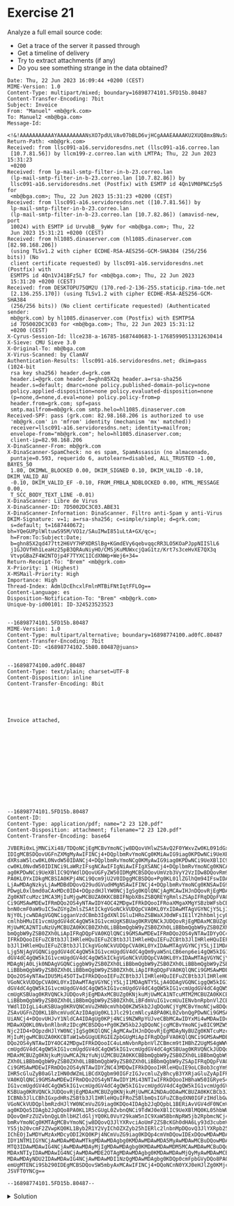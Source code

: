 # Exercise 21
  
Analyze a full email source code:

- Get a trace of the server it passed through
- Get a timeline of delivery
- Try to extract attachments (if any)
- Do you see something strange in the data obtained?

```
Date: Thu, 22 Jun 2023 16:09:44 +0200 (CEST)
MIME-Version: 1.0
Content-Type: multipart/mixed; boundary=16898774101.5FD15b.80487
Content-Transfer-Encoding: 7bit
Subject: Invoice
From: "Manuel" <mb@grk.com>
To: Manuel2 <mb@bga.com>
Message-Id:
 <!&!AAAAAAAAAAAYAAAAAAAAANsXO7pdULVAv07bBLD6vjHCgAAAEAAAAKU2XUQ8mxBNu5xIBOmMU8MBAAAAAA==@grk.com>
Return-Path: <mb@grk.com>
Received: from llsc091-a16.servidoresdns.net (llsc091-a16.correo.lan
 [10.7.81.56]) by llcm199-z.correo.lan with LMTPA; Thu, 22 Jun 2023 15:31:23
 +0200
Received: from lp-mail-smtp-filter-in-b-23.correo.lan
 (lp-mail-smtp-filter-in-b-23.correo.lan [10.7.82.86]) by
 llsc091-a16.servidoresdns.net (Postfix) with ESMTP id 4Qn1VM0PNCz5p5 for
 <mb@bga.com>; Thu, 22 Jun 2023 15:31:23 +0200 (CEST)
Received: from llsc091-a16.servidoresdns.net ([10.7.81.56]) by
 lp-mail-smtp-filter-in-b-23.correo.lan
 (lp-mail-smtp-filter-in-b-23.correo.lan [10.7.82.86]) (amavisd-new, port
 10024) with ESMTP id UrvubB__9yWv for <mb@bga.com>; Thu, 22
 Jun 2023 15:31:21 +0200 (CEST)
Received: from hl1085.dinaserver.com (hl1085.dinaserver.com [82.98.168.206])
 (using TLSv1.2 with cipher ECDHE-RSA-AES256-GCM-SHA384 (256/256 bits)) (No
 client certificate requested) by llsc091-a16.servidoresdns.net (Postfix) with
 ESMTPS id 4Qn1VJ41BFz5L7 for <mb@bga.com>; Thu, 22 Jun 2023
 15:31:20 +0200 (CEST)
Received: from DESKTOPU75QM2U (170.red-2-136-255.staticip.rima-tde.net
 [2.136.255.170]) (using TLSv1.2 with cipher ECDHE-RSA-AES256-GCM-SHA384
 (256/256 bits)) (No client certificate requested) (Authenticated sender:
 mb@grk.com) by hl1085.dinaserver.com (Postfix) with ESMTPSA
 id 7D5002DC3C03 for <mb@bga.com>; Thu, 22 Jun 2023 15:31:12
 +0200 (CEST)
X-Cyrus-Session-Id: llce238-a-16785-1687440683-1-17685990513312630414
X-Sieve: CMU Sieve 3.0
X-Original-To: mb@bga.com
X-Virus-Scanned: by ClamAV
Authentication-Results: llsc091-a16.servidoresdns.net; dkim=pass (1024-bit
 rsa key sha256) header.d=grk.com
 header.i=@grk.com header.b=ghn85X2q header.a=rsa-sha256
 header.s=default; dmarc=none policy.published-domain-policy=none
 policy.applied-disposition=none policy.evaluated-disposition=none
 (p=none,d=none,d.eval=none) policy.policy-from=p
 header.from=grk.com; spf=pass
 smtp.mailfrom=mb@grk.com smtp.helo=hl1085.dinaserver.com
Received-SPF: pass (grk.com: 82.98.168.206 is authorized to use
 'mb@grk.com' in 'mfrom' identity (mechanism 'mx' matched))
 receiver=llsc091-a16.servidoresdns.net; identity=mailfrom;
 envelope-from="mb@grk.com"; helo=hl1085.dinaserver.com;
 client-ip=82.98.168.206
X-DinaScanner-From: mb@grk.com
X-DinaScanner-SpamCheck: no es spam, SpamAssassin (no almacenado,
 puntaje=0.593, requerido 6, autolearn=disabled, ALL_TRUSTED -1.00, BAYES_50
 1.80, DKIMWL_BLOCKED 0.00, DKIM_SIGNED 0.10, DKIM_VALID -0.10, DKIM_VALID_AU
 -0.10, DKIM_VALID_EF -0.10, FROM_FMBLA_NDBLOCKED 0.00, HTML_MESSAGE 0.00,
 T_SCC_BODY_TEXT_LINE -0.01)
X-DinaScanner: Libre de Virus
X-DinaScanner-ID: 7D5002DC3C03.ABE31
X-DinaScanner-Information: DinaScanner. Filtro anti-Spam y anti-Virus
DKIM-Signature: v=1; a=rsa-sha256; c=simple/simple; d=grk.com;
 s=default; t=1687440672; bh=YQeGUPplWltuwS95M/VO1z/SAuIMwI851uLtA+GX/qc=;
 h=From:To:Subject:Date;
 b=ghn85X2qd477tt2H6VY7HPXDRSlBg+KGmdEVy6qebvqqcRR3LO5KOaPJppNIISlL6
 j1GJOVfHh1LeaHz25pB3QRAuNiyHO/CMSjKuMUWxcjQaG1tz/Krt7s3ceHvXE7QX3q
 VtvpGBaZF4W2NTOjp4F7TYXC1ICdXNWp+Wej6+34=
Return-Receipt-To: "Brem" <mb@grk.com>
X-Priority: 1 (Highest)
X-MSMail-Priority: High
Importance: High
Thread-Index: AdmlDcEhcxlFmlnMTBiFNtIqtFFLOg==
Content-Language: es
Disposition-Notification-To: "Brem" <mb@grk.com>
Unique-by-id00101: ID-324523523523


--16898774101.5FD15b.80487
MIME-Version: 1.0
Content-Type: multipart/alternative; boundary=16898774100.ad0fC.80487
Content-Transfer-Encoding: 7bit
Content-ID: <16898774102.5b80.80487@juans>


--16898774100.ad0fC.80487
Content-Type: text/plain; charset=UTF-8
Content-Disposition: inline
Content-Transfer-Encoding: 8bit

 

 

Invoice attached,

 

 

 

 

 




--16898774101.5FD15b.80487
Content-ID: 
Content-Type: application/pdf; name="2 23 120.pdf"
Content-Disposition: attachment; filename="2 23 120.pdf"
Content-Transfer-Encoding: base64

JVBERi0xLjMNCiXi48/TDQoNCjEgMCBvYmoNCjw8DQovVHlwZSAvQ2F0YWxvZw0KL091dGxpbmVz
IDIgMCBSDQovUGFnZXMgMyAwIFINCj4+DQplbmRvYmoNCg0KMiAwIG9iag0KPDwNCi9UeXBlIC9P
dXRsaW5lcw0KL0NvdW50IDANCj4+DQplbmRvYmoNCg0KMyAwIG9iag0KPDwNCi9UeXBlIC9QYWdl
cw0KL0NvdW50IDINCi9LaWRzIFsgNCAwIFIgNiAwIFIgXSANCj4+DQplbmRvYmoNCg0KNCAwIG9i
ag0KPDwNCi9UeXBlIC9QYWdlDQovUGFyZW50IDMgMCBSDQovUmVzb3VyY2VzIDw8DQovRm9udCA8
PA0KL0YxIDkgMCBSIA0KPj4NCi9Qcm9jU2V0IDggMCBSDQo+Pg0KL01lZGlhQm94IFswIDAgNjEy
LjAwMDAgNzkyLjAwMDBdDQovQ29udGVudHMgNSAwIFINCj4+DQplbmRvYmoNCg0KNSAwIG9iag0K
PDwgL0xlbmd0aCAxMDc0ID4+DQpzdHJlYW0NCjIgSg0KQlQNCjAgMCAwIHJnDQovRjEgMDAyNyBU
Zg0KNTcuMzc1MCA3MjIuMjgwMCBUZA0KKCBBIFNpbXBsZSBQREYgRmlsZSApIFRqDQpFVA0KQlQN
Ci9GMSAwMDEwIFRmDQo2OS4yNTAwIDY4OC42MDgwIFRkDQooIFRoaXMgaXMgYSBzbWFsbCBkZW1v
bnN0cmF0aW9uIC5wZGYgZmlsZSAtICkgVGoNCkVUDQpCVA0KL0YxIDAwMTAgVGYNCjY5LjI1MDAg
NjY0LjcwNDAgVGQNCigganVzdCBmb3IgdXNlIGluIHRoZSBWaXJ0dWFsIE1lY2hhbmljcyB0dXRv
cmlhbHMuIE1vcmUgdGV4dC4gQW5kIG1vcmUgKSBUag0KRVQNCkJUDQovRjEgMDAxMCBUZg0KNjku
MjUwMCA2NTIuNzUyMCBUZA0KKCB0ZXh0LiBBbmQgbW9yZSB0ZXh0LiBBbmQgbW9yZSB0ZXh0LiBB
bmQgbW9yZSB0ZXh0LiApIFRqDQpFVA0KQlQNCi9GMSAwMDEwIFRmDQo2OS4yNTAwIDYyOC44NDgw
IFRkDQooIEFuZCBtb3JlIHRleHQuIEFuZCBtb3JlIHRleHQuIEFuZCBtb3JlIHRleHQuIEFuZCBt
b3JlIHRleHQuIEFuZCBtb3JlICkgVGoNCkVUDQpCVA0KL0YxIDAwMTAgVGYNCjY5LjI1MDAgNjE2
Ljg5NjAgVGQNCiggdGV4dC4gQW5kIG1vcmUgdGV4dC4gQm9yaW5nLCB6enp6ei4gQW5kIG1vcmUg
dGV4dC4gQW5kIG1vcmUgdGV4dC4gQW5kICkgVGoNCkVUDQpCVA0KL0YxIDAwMTAgVGYNCjY5LjI1
MDAgNjA0Ljk0NDAgVGQNCiggbW9yZSB0ZXh0LiBBbmQgbW9yZSB0ZXh0LiBBbmQgbW9yZSB0ZXh0
LiBBbmQgbW9yZSB0ZXh0LiBBbmQgbW9yZSB0ZXh0LiApIFRqDQpFVA0KQlQNCi9GMSAwMDEwIFRm
DQo2OS4yNTAwIDU5Mi45OTIwIFRkDQooIEFuZCBtb3JlIHRleHQuIEFuZCBtb3JlIHRleHQuICkg
VGoNCkVUDQpCVA0KL0YxIDAwMTAgVGYNCjY5LjI1MDAgNTY5LjA4ODAgVGQNCiggQW5kIG1vcmUg
dGV4dC4gQW5kIG1vcmUgdGV4dC4gQW5kIG1vcmUgdGV4dC4gQW5kIG1vcmUgdGV4dC4gQW5kIG1v
cmUgKSBUag0KRVQNCkJUDQovRjEgMDAxMCBUZg0KNjkuMjUwMCA1NTcuMTM2MCBUZA0KKCB0ZXh0
LiBBbmQgbW9yZSB0ZXh0LiBBbmQgbW9yZSB0ZXh0LiBFdmVuIG1vcmUuIENvbnRpbnVlZCBvbiBw
YWdlIDIgLi4uKSBUag0KRVQNCmVuZHN0cmVhbQ0KZW5kb2JqDQoNCjYgMCBvYmoNCjw8DQovVHlw
ZSAvUGFnZQ0KL1BhcmVudCAzIDAgUg0KL1Jlc291cmNlcyA8PA0KL0ZvbnQgPDwNCi9GMSA5IDAg
UiANCj4+DQovUHJvY1NldCA4IDAgUg0KPj4NCi9NZWRpYUJveCBbMCAwIDYxMi4wMDAwIDc5Mi4w
MDAwXQ0KL0NvbnRlbnRzIDcgMCBSDQo+Pg0KZW5kb2JqDQoNCjcgMCBvYmoNCjw8IC9MZW5ndGgg
Njc2ID4+DQpzdHJlYW0NCjIgSg0KQlQNCjAgMCAwIHJnDQovRjEgMDAyNyBUZg0KNTcuMzc1MCA3
MjIuMjgwMCBUZA0KKCBTaW1wbGUgUERGIEZpbGUgMiApIFRqDQpFVA0KQlQNCi9GMSAwMDEwIFRm
DQo2OS4yNTAwIDY4OC42MDgwIFRkDQooIC4uLmNvbnRpbnVlZCBmcm9tIHBhZ2UgMS4gWWV0IG1v
cmUgdGV4dC4gQW5kIG1vcmUgdGV4dC4gQW5kIG1vcmUgdGV4dC4gKSBUag0KRVQNCkJUDQovRjEg
MDAxMCBUZg0KNjkuMjUwMCA2NzYuNjU2MCBUZA0KKCBBbmQgbW9yZSB0ZXh0LiBBbmQgbW9yZSB0
ZXh0LiBBbmQgbW9yZSB0ZXh0LiBBbmQgbW9yZSB0ZXh0LiBBbmQgbW9yZSApIFRqDQpFVA0KQlQN
Ci9GMSAwMDEwIFRmDQo2OS4yNTAwIDY2NC43MDQwIFRkDQooIHRleHQuIE9oLCBob3cgYm9yaW5n
IHR5cGluZyB0aGlzIHN0dWZmLiBCdXQgbm90IGFzIGJvcmluZyBhcyB3YXRjaGluZyApIFRqDQpF
VA0KQlQNCi9GMSAwMDEwIFRmDQo2OS4yNTAwIDY1Mi43NTIwIFRkDQooIHBhaW50IGRyeS4gQW5k
IG1vcmUgdGV4dC4gQW5kIG1vcmUgdGV4dC4gQW5kIG1vcmUgdGV4dC4gQW5kIG1vcmUgdGV4dC4g
KSBUag0KRVQNCkJUDQovRjEgMDAxMCBUZg0KNjkuMjUwMCA2NDAuODAwMCBUZA0KKCBCb3Jpbmcu
ICBNb3JlLCBhIGxpdHRsZSBtb3JlIHRleHQuIFRoZSBlbmQsIGFuZCBqdXN0IGFzIHdlbGwuICkg
VGoNCkVUDQplbmRzdHJlYW0NCmVuZG9iag0KDQo4IDAgb2JqDQpbL1BERiAvVGV4dF0NCmVuZG9i
ag0KDQo5IDAgb2JqDQo8PA0KL1R5cGUgL0ZvbnQNCi9TdWJ0eXBlIC9UeXBlMQ0KL05hbWUgL0Yx
DQovQmFzZUZvbnQgL0hlbHZldGljYQ0KL0VuY29kaW5nIC9XaW5BbnNpRW5jb2RpbmcNCj4+DQpl
bmRvYmoNCg0KMTAgMCBvYmoNCjw8DQovQ3JlYXRvciAoUmF2ZSBcKGh0dHA6Ly93d3cubmV2cm9u
YS5jb20vcmF2ZVwpKQ0KL1Byb2R1Y2VyIChOZXZyb25hIERlc2lnbnMpDQovQ3JlYXRpb25EYXRl
IChEOjIwMDYwMzAxMDcyODI2KQ0KPj4NCmVuZG9iag0KDQp4cmVmDQowIDExDQowMDAwMDAwMDAw
IDY1NTM1IGYNCjAwMDAwMDAwMTkgMDAwMDAgbg0KMDAwMDAwMDA5MyAwMDAwMCBuDQowMDAwMDAw
MTQ3IDAwMDAwIG4NCjAwMDAwMDAyMjIgMDAwMDAgbg0KMDAwMDAwMDM5MCAwMDAwMCBuDQowMDAw
MDAxNTIyIDAwMDAwIG4NCjAwMDAwMDE2OTAgMDAwMDAgbg0KMDAwMDAwMjQyMyAwMDAwMCBuDQow
MDAwMDAyNDU2IDAwMDAwIG4NCjAwMDAwMDI1NzQgMDAwMDAgbg0KDQp0cmFpbGVyDQo8PA0KL1Np
emUgMTENCi9Sb290IDEgMCBSDQovSW5mbyAxMCAwIFINCj4+DQoNCnN0YXJ0eHJlZg0KMjcxNA0K
JSVFT0YNCg==

--16898774101.5FD15b.80487--
```

<details>

<summary>Solution</summary>
  <blockquote>
  <details>
  
  <summary>Tracking Servers</summary>
    
  The journey begins with the sender, identified by the "From" header:
  
  ```
  From: "MB" <mb@grk.com>
  ```

  The email is intended for the recipient identified by the "To" header:
      
  ```
  To: <mb@bga.es>
  ```

  The email was written Thu, 22 Jun 2023 16:09:44 +0200 (CEST)
  
  ```
  Date: Thu, 22 Jun 2023 16:09:44 +0200 (CEST)
  ```
  
  The email's journey involves passing through several servers. It's important to read the "Received" fields from bottom to top to understand the chronological order of the email's path.
  
  1. Originating Server
  
     The email was originally sent from a desktop machine, named DESKTOPU75QM2U, with an IP address of 2.136.255.170. The email server hl1085.dinaserver.com received this message:
  
     ```
     Received: from DESKTOPU75QM2U (170.red-2-136-255.staticip.rima-tde.net [2.136.255.170])
     (using TLSv1.2 with cipher ECDHE-RSA-AES256-GCM-SHA384 (256/256 bits)) 
     (No client certificate requested) 
     (Authenticated sender: mb@grk.com.com) by hl1085.dinaserver.com (Postfix) with ESMTPSA id 7D5002DC3C03 for <mb@bga.es>;
     Thu, 22 Jun 2023 15:31:12 +0200 (CEST)
     ```
  
     This record shows that the server (hl1085.dinaserver.com) received the email on Thu, 22 Jun 2023 15:31:12 +0200 (CEST.
  
  2. Intermediate Servers
     
     The email was then relayed through several servers, with each server appending its own Received field. The first part of the headers can be read from the bottom up.
     
     2.1. First Hop
     
        ```
        Received: from hl1085.dinaserver.com (hl1085.dinaserver.com [82.98.168.206])
        (using TLSv1.2 with cipher ECDHE-RSA-AES256-GCM-SHA384 (256/256 bits))
        (No client certificate requested) by llsc091-a16.servidoresdns.net (Postfix) with ESMTPS id 4Qn1VJ41BFz5L7 for <mb@bga.es>;
        Thu, 22 Jun 2023 15:31:20 +0200 (CEST)
        ```    
        
        - Source: hl1085.dinaserver.com [82.98.168.206]
        - Destination: llsc091-a16.servidoresdns.net
        - Original Timestamp: Thu, 22 Jun 2023 15:31:20 +0200 (CEST)
        - UTC Timestamp: Thu, 22 Jun 2023 13:31:20 UTC
        
     2.2. Second Hop
     
        ```
        Received: from llsc091-a16.servidoresdns.net ([10.7.81.56]) by lp-mail-smtp-filter-in-b-23.correo.lan
        (lp-mail-smtp-filter-in-b-23.correo.lan [10.7.82.86])
        (amavisd-new, port 10024) with ESMTP id UrvubB__9yWv for <mb@bga.es>; 
        Thu, 22 Jun 2023 15:31:21 +0200 (CEST)
        ```    
        
        - Source: llsc091-a16.servidoresdns.net [10.7.81.56]
        - Destination: lp-mail-smtp-filter-in-b-23.correo.lan [10.7.82.86]
        - Original Timestamp: Thu, 22 Jun 2023 15:31:21 +0200 (CEST)
        - UTC Timestamp: Thu, 22 Jun 2023 13:31:21 UTC
  
     2.3. Third Hop
     
        ```
        Received: from lp-mail-smtp-filter-in-b-23.correo.lan
        (lp-mail-smtp-filter-in-b-23.correo.lan [10.7.82.86]) by llsc091-a16.servidoresdns.net (Postfix) with ESMTP id 4Qn1VM0PNCz5p5 for <mb@bga.es>;
        Thu, 22 Jun 2023 15:31:23 +0200 (CEST)
        ```    
        
        - Source: lp-mail-smtp-filter-in-b-23.correo.lan [10.7.82.86]
        - Destination: llsc091-a16.servidoresdns.net
        - Original Timestamp: Thu, 22 Jun 2023 15:31:23 +0200 (CEST)
        - UTC Timestamp: Thu, 22 Jun 2023 13:31:23 UTC
  
        ```
  
  3. Destination Server
  
     Finally, the email arrived at the destination server on Thu, 22 Jun 2023 15:31:20 +0200 (CEST):
     
     ```
     Received: from llsc091-a16.servidoresdns.net (llsc091-a16.correo.lan [10.7.81.56]) by llcm199-z.correo.lan with LMTPA; 
     Thu, 22 Jun 2023 15:31:20 +0200 (CEST)
     ```
     
  </details>
  </blockquote>
  
  <blockquote>
  <details>
  
  <summary>Delivery Timeline</summary>
  
  From delivering timestamps we can conclude the following:
  
  | Date | Event | Server |
  |------|-------|--------|
  | Thu, 22 Jun 2023 16:09:44 +0200 (CEST) | Email was written | DESKTOPU75QM2U (Client) |
  | Thu, 22 Jun 2023 15:31:12 +0200 (CEST) | Received for delivery | hl1085.dinaserver.com |
  | Thu, 22 Jun 2023 15:31:20 +0200 (CEST) | Received by | llsc091-a16.servidoresdns.net |
  | Thu, 22 Jun 2023 15:31:21 +0200 (CEST) | Received by | lp-mail-smtp-filter-in-b-23.correo.lan |
  | Thu, 22 Jun 2023 15:31:23 +0200 (CEST) | Received by | llsc091-a16.servidoresdns.net |
  | Thu, 22 Jun 2023 15:31:23 +0200 (CEST) | Delivered on   | llcm199-z.correo.lan |
  
  </details>
  </blockquote>
  
  <blockquote>
  <details>
  
  <summary>Attachments</summary>
  
  As the every email attachments is delimited by a boundary block. It's identified by hyphens and a long number, ended by the same boundary plus more hyphens. From our example, we can get:
  
  ```
  --16898774101.5FD15b.80487
  [...]
  YWdlIDIgLi4uKSBUag0KRVQNCmVuZHN0cmVhbQ0KZW5kb2JqDQoNCjYgMCBvYmoNCjw8DQovVHlw
  [...]
  
  --16898774101.5FD15b.80487--
  ```
  
  Also, as emails can't contain binary data, as they are plaintext, binary data should be encoded, usually in base64, an encoding algorithm, commonly identified by the ending equals "==". In our example, we can see that the last line ends up with equals signs:
  
  ```
  JSVFT0YNCg==
  ```
  
  Although being identified by the equals signs, they are not mandatory, they are used for padding purposes but, 99% of the time, the encoding is base64. So we must copy the content, save it to a file, and decode it:
  
  ```
  echo "....." > /tmp/attachment.txt
  base64 --decode /tmp/attachment.txt > /tmp/attachment.bin
  ```
  
  From the boundary header, we can get the filename and event file-type:
  
  ```
  Content-Type: application/pdf; name="2 23 120.pdf"
  ```
  
  But assuming we do not know which type of file it is, we can guess it:
  
  ```
  $ file /tmp/attachment.bin 
  /tmp/attachment.bin: PDF document, version 1.3, 0 pages
  ```
  
  So if rename it to PDF we can open it with any viewer.
  
  
  </details>
  </blockquote>
  
</details>
